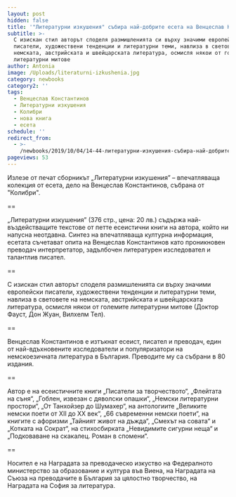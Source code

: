 ```yaml
---
layout: post
hidden: false
title: '"Литературни изкушения" събира най-добрите есета на Венцеслав Константинов'
subtitle: >-
  С изискан стил авторът споделя размишленията си върху значими европейски
  писатели, художествени тенденции и литературни теми, навлиза в световете на
  немската, австрийската и швейцарската литература, осмисля някои от големите
  литературни митове
author: Antonia
image: /Uploads/literaturni-izkushenia.jpg
category: newbooks
category2: ''
tags:
  - Венцеслав Константинов
  - Литературни изкушения
  - Колибри
  - нова книга
  - есета
schedule: ''
redirect_from:
  - >-
    /newbooks/2019/10/04/14-44-литературни-изкушения-събира-най-добрите-есета-на-венцеслав-константинов
pageviews: 53
---
```

Излезе от печат сборникът „Литературни изкушения” – впечатляваща колекция от есета, дело на Венцеслав Константинов, събрана от "Колибри".

\==

„Литературни изкушения” (376 стр., цена: 20 лв.) съдържа най-въздействащите текстове от петте есеистични книги на автора, който ни напусна неотдавна. Синтез на впечатляваща културна информация, есетата съчетават опита на Венцеслав Константинов като проникновен преводач интерпретатор, задълбочен литературен изследовател и талантлив писател. 

\==

С изискан стил авторът споделя размишленията си върху значими европейски писатели, художествени тенденции и литературни теми, навлиза в световете на немската, австрийската и швейцарската литература, осмисля някои от големите литературни митове (Доктор Фауст, Дон Жуан, Вилхелм Тел).

\==

Венцеслав Константинов е изтъкнат есеист, писател и преводач, един от най-вдъхновените изследователи и популяризатори на немскоезичната литература в България. Преводите му са събрани в 80 издания. 

\==

Автор е на есеистичните книги „Писатели за творчеството“, „Флейтата на съня“, „Гоблен, извезан с дяволски опашки“, „Немски литературни простори“, „От Танхойзер до Шумахер“, на антологиите „Великите немски поети от ХІІ до ХХ век“, „66 съвременни немски поети“, на книгите с афоризми „Тайният живот на дъжда“, „Смехът на совата“ и „Котката на Сократ“, на стихосбирката „Невидимите сигурни неща“ и „Подковаване на скакалец. Роман в спомени“. 

\==

Носител е на Наградата за преводаческо изкуство на Федералното министерство за образование и култура във Виена, на Наградата на Съюза на преводачите в България за цялостно творчество, на Наградата на София за литература.
